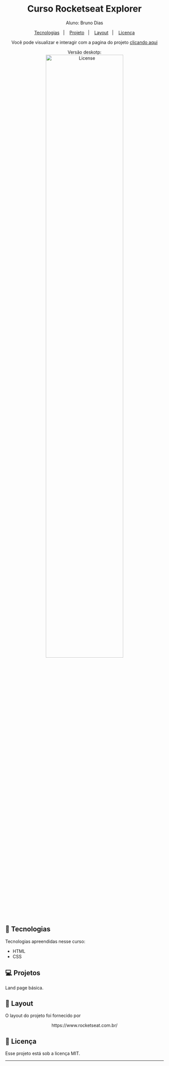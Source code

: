 <h1 align="center"> Curso Rocketseat Explorer</h1>

<p align="center">
Aluno: Bruno Dias<br>
</p>

<p align="center">
  <a href="#-tecnologias">Tecnologias</a>&nbsp;&nbsp;&nbsp;|&nbsp;&nbsp;&nbsp;
  <a href="#-projeto">Projeto</a>&nbsp;&nbsp;&nbsp;|&nbsp;&nbsp;&nbsp;
  <a href="#-layout">Layout</a>&nbsp;&nbsp;&nbsp;|&nbsp;&nbsp;&nbsp;
  <a href="#memo-licença">Licença</a>
</p>

<p align="center">
Você pode visualizar e interagir com a pagina do projeto <a href="https://stage03-desafio01.vercel.app/" target="_blank">clicando aqui </a>
</p>

<p align="center">
  Versão deskotp:<br>
  <img alt="License" src="https://thumbs2.imgbox.com/ab/06/9xs4hAh2_t.png" width="70%" display="flex" gap="5px" ><br>
  
</p>

## 🚀 Tecnologias

Tecnologias apreendidas nesse curso:

- HTML
- CSS

## 💻 Projetos

Land page básica.

## 🔖 Layout

O layout do projeto foi fornecido por
<p align="center">
https://www.rocketseat.com.br/
</p>

## :memo: Licença

Esse projeto está sob a licença MIT.

---
